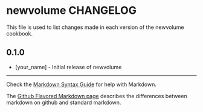 newvolume CHANGELOG
============================

This file is used to list changes made in each version of the newvolume cookbook.

0.1.0
-----
- [your_name] - Initial release of newvolume

- - -
Check the [Markdown Syntax Guide](http://daringfireball.net/projects/markdown/syntax) for help with Markdown.

The [Github Flavored Markdown page](http://github.github.com/github-flavored-markdown/) describes the differences between markdown on github and standard markdown.
